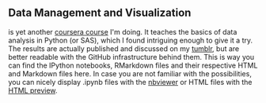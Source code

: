 ## Data Management and Visualization
is yet another [coursera course](https://www.coursera.org/learn/data-management-visualization/home/welcome) I'm doing. It teaches the basics of data analysis in Python (or SAS), which I found intriguing enough to give it a try.
The results are actually published and discussed on my [tumblr](http://lilithelina.tumblr.com/), but are better readable with the GitHub infrastructure behind them. This is way you can find the IPython notebooks, RMarkdown files and their respective HTML and Markdown files here. In case you are not familiar with the possibilities, you can nicely display .ipynb files with the [nbviewer](http://nbviewer.ipython.org/) or HTML files with the [HTML preview](http://htmlpreview.github.io/).
